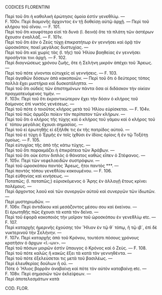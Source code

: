 CODICES FLORENTINI

Περὶ τοῦ ὅτι ἡ καθολικὴ ἐρώτησις ὁμοία ἐστὶν γενεθλίῳ. —  
F. 100v. Περὶ διαμονῆς ἄρχοντος ἐν τῇ δοθείσῃ αὐτῷ ἀρχῇ. — Περὶ τοῦ κλήρου τοῦ οἴνου. — F. 101.  
Περὶ τοῦ ὅτι κουφότερα εἰσί τὰ δυνά (l. δεινά) ὅτε τὰ πλάτη τῶν ἀστέρων ἔχουσιν ἐναλλάξ. — F. 101v.  
Περὶ τοῦ ὅτι ἐὰν ὁ Ζεύς τύχῃ ἐπικρατήτωρ ἐν γεννήσει καὶ ὁρᾷ τὸν ὡροσκόπον, ποιεῖ μεγάλας δυστυχίας. —  
Περὶ τοῦ ὅτι καὶ χωρὶς τὰς (l. τῆς) τοῦ Ἡλίου βοηθείας ἐν γεννήσει προσῆνται τινι ἀρχή. — F. 102.  
Περὶ διαγνώσεως χρόνου ζωῆς, ὅτε ἡ Σελήνη μικρὸν ἀπέχει τοῦ Ἄρεως. —  
Περὶ τοῦ πότε γίνονται εὐτυχείς αἱ γεννήσεις. — F. 103.  
Περὶ ἀγαθῶν δόσεων ἀπὸ κακοποιῶν. — Περὶ τοῦ ὅτι ὁ δεύτερος τόπος πολλὰ ἔχει μυστήρια καὶ δυσκατάληπτα. —  
Περὶ τοῦ ὅτι οὐδεὶς τῶν ἐπιστημόνων πάντα ὅσα οἱ διδάσκον <sic> τὴν οἰκίαν πραγματευόμενος τιμὴν. —  
F. 103v. Περὶ τοῦ ὅτι ἐκραντικώτερον ἔχει τὴν δόσιν ὁ κλήρος τοῦ δαίμονος ἐπὶ νυκτὸς γενέσεως. —  
Περὶ τοῦ πότε ὁ τοιοῦτος κλήρος μετὰ τοῦ Ἡλίου εὑρίσκεται. — F. 104v.  
Περὶ τοῦ πῶς ἁρμόζει ποίειν τὸν περίπατον τῶν κλήρων. —  
Περὶ τοῦ ὅτι ὁ κλήρος τῆς τύχης καὶ ὁ κλήρος τοῦ γάμου καὶ ὁ κλήρος τοῦ ἑ΄ τόπου μεγάλας ἔχουσι σημασίας. —  
Περὶ τοῦ εἰ ἐρωτηθῇς εἰ ἐξῆλθε τις ἐκ τῆς πατρίδος αὐτοῦ. —  
Περὶ τοῦ εἰ τύχη ὁ Ἑρμῆς ἐν τοῖς ἰχθύσι ἐν ἰδίοις ὁρίοις ἢ ἐν τῷ Τοξότῃ ὁμοίως. — F. 105.  
Περὶ εὐτυχίας τῆς ἀπὸ τῆς κάτω τύχης. —  
Περὶ τοῦ ὅτι παρακμάζει ἡ ἐπικράτεια τῶν Ἀράβων. —  
Περὶ τοῦ ὅτι οὐκ ἐστιν διπλὸς ὁ θάνατος καθὼς εἶπεν ὁ Στέφανος. —  
F. 105v. Περὶ τῶν νεφελοειδῶν συστρόφων. —  
Περὶ τοῦ ὡροσκόπου παντὸς Ἄρεως, ἤτοι παντὸς ***. —  
Περὶ παντὸς τόπου γενεθλίου κακουμένου. — F. 106.  
Περὶ εὐθηνίας καὶ κινήσεως. —  
Ποταπῶς; (l. ποταπῶς;) εὑρισκόμενος ὁ Ἄρης ἐν ἀλλαγῇ ἔτους κρίνει πολέμους. —  
Περὶ ἄρχοντος λαοῦ καὶ τῶν συνεργῶν αὐτοῦ καὶ συνεργῶν τῶν ἰδιωτῶν. —  
Περὶ μυστηριωδῶν. —  
F. 106v. Περὶ ἀντιδίκου καὶ μεσάζοντος μέσου σου καὶ ἐκείνου. —  
Εἰ ἐρωτηθῇς πῶς ἔχουσι τὰ κατὰ τὸν δείνα. —  
Περὶ τοῦ ἐφορᾶ κακοποιὸς τὴν μοῖραν τοῦ ὡροσκόπου ἐν γενεθλίῳ etc. — F. 107.  
Περὶ καταρχῆς ἡμερινῆς ἐχούσης τὸν Ἥλιον ἐν τῷ θ´ τόπῳ, ἢ τῷ ιβ´, ἐπὶ δὲ νυκτερινοῦ τὴν Σελήνην. —  
F. 107v. Περὶ καταρχῆς ἀπὸ τοῦ Κρόνου, τουτέστι πόσους χρόνους κρατῆσιν ὁ ἄρχων <l.-ων>. —  
Περὶ τοῦ πόσων μοιρῶν ἐστὶν ὕπαυγος ὁ Κρόνος καὶ ὁ Ζεὺς. — F. 108.  
Περὶ τοῦ πότε καλῶς ἢ κακῶς ἔξει τὰ κατὰ τὸν γεννηθέντα. —  
Περὶ τοῦ πότε ἐξελεύσεται τις μετὰ τοῦ βασιλέως. —  
Περὶ ἐλευθερίας δούλων ἢ οὔ. —  
Πότε ὁ Ἥλιος βορρᾶν ἀναβαίνῃ καὶ πότε τὸν αὐτὸν καταβαίνῃ etc. —  
F. 108v. Περὶ σημασιῶν τῶν ἐκλείψεων. —  
Περὶ ἀποτελεσμάτων κατὰ

COD. FLOR.